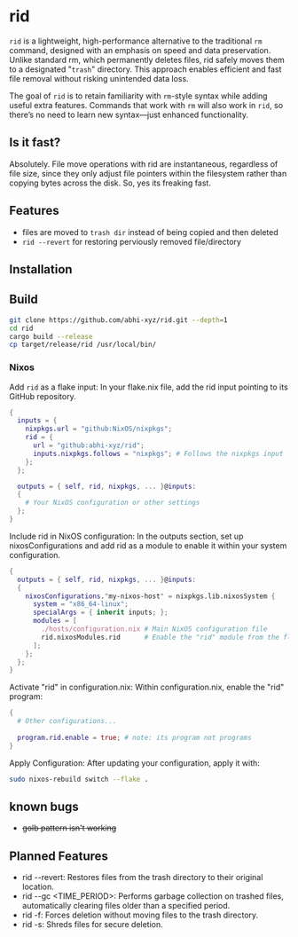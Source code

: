 # rid

`rid` is a lightweight, high-performance alternative to the traditional `rm` command, designed with an emphasis on speed and data preservation. Unlike standard rm, which permanently deletes files, rid safely moves them to a designated "`trash`" directory. This approach enables efficient and fast file removal without risking unintended data loss.

The goal of `rid` is to retain familiarity with `rm`-style syntax while adding useful extra features. Commands that work with `rm` will also work in `rid`, so there’s no need to learn new syntax—just enhanced functionality.

## Is it fast?
Absolutely. File move operations with rid are instantaneous, regardless of file size, since they only adjust file pointers within the filesystem rather than copying bytes across the disk. So, yes its freaking fast.

## Features
- files are moved to `trash dir` instead of being copied and then deleted
- `rid --revert` for restoring perviously removed file/directory

## Installation

## Build

```bash
git clone https://github.com/abhi-xyz/rid.git --depth=1 
cd rid
cargo build --release
cp target/release/rid /usr/local/bin/
```


### Nixos

Add `rid` as a flake input: In your flake.nix file, add the rid input pointing to its GitHub repository.
```nix
{
  inputs = {
    nixpkgs.url = "github:NixOS/nixpkgs";
    rid = {
      url = "github:abhi-xyz/rid";
      inputs.nixpkgs.follows = "nixpkgs"; # Follows the nixpkgs input
    };
  };

  outputs = { self, rid, nixpkgs, ... }@inputs:
  {
    # Your NixOS configuration or other settings
  };
}
```

Include rid in NixOS configuration: In the outputs section, set up nixosConfigurations and add rid as a module to enable it within your system configuration.
```nix
{
  outputs = { self, rid, nixpkgs, ... }@inputs:
  {
    nixosConfigurations."my-nixos-host" = nixpkgs.lib.nixosSystem {
      system = "x86_64-linux";
      specialArgs = { inherit inputs; };
      modules = [
        ./hosts/configuration.nix # Main NixOS configuration file
        rid.nixosModules.rid      # Enable the "rid" module from the flake
      ];
    };
  };
}
```
Activate "rid" in configuration.nix: Within configuration.nix, enable the "rid" program:
```nix
{
  # Other configurations...
  
  program.rid.enable = true; # note: its program not programs
}
```
Apply Configuration: After updating your configuration, apply it with:
```bash
sudo nixos-rebuild switch --flake .
```

## known bugs
- ~~golb pattern isn't working~~

## Planned Features
- rid --revert:  Restores files from the trash directory to their original location.
- rid --gc <TIME_PERIOD>:  Performs garbage collection on trashed files, automatically clearing files older than a specified period.
- rid -f:  Forces deletion without moving files to the trash directory.
- rid -s:  Shreds files for secure deletion.
